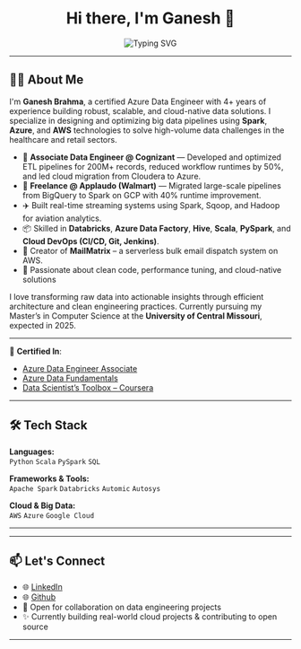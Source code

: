 <h1 align="center">Hi there, I'm Ganesh 👋</h1>

<p align="center">
  <img src="https://readme-typing-svg.demolab.com?font=Fira+Code&size=24&pause=1000&color=00B7A8&center=true&vCenter=true&width=450&lines=Data+Engineer+;AWS+%7C+Azure+%7C+Big+Data+%7C+Spark" alt="Typing SVG" />
</p>

---

## 👨‍💻 About Me

I'm **Ganesh Brahma**, a certified Azure Data Engineer with 4+ years of experience building robust, scalable, and cloud-native data solutions. I specialize in designing and optimizing big data pipelines using **Spark**, **Azure**, and **AWS** technologies to solve high-volume data challenges in the healthcare and retail sectors.

- 💼 **Associate Data Engineer @ Cognizant** — Developed and optimized ETL pipelines for 200M+ records, reduced workflow runtimes by 50%, and led cloud migration from Cloudera to Azure.
- 🛒 **Freelance @ Applaudo (Walmart)** — Migrated large-scale pipelines from BigQuery to Spark on GCP with 40% runtime improvement.
- ✈️ Built real-time streaming systems using Spark, Sqoop, and Hadoop for aviation analytics.
- 📦 Skilled in **Databricks**, **Azure Data Factory**, **Hive**, **Scala**, **PySpark**, and **Cloud DevOps (CI/CD, Git, Jenkins)**.
- 📨 Creator of **MailMatrix** – a serverless bulk email dispatch system on AWS.
- 🧠 Passionate about clean code, performance tuning, and cloud-native solutions

I love transforming raw data into actionable insights through efficient architecture and clean engineering practices. Currently pursuing my Master’s in Computer Science at the **University of Central Missouri**, expected in 2025.

---

🔧 **Certified In**:  
- [Azure Data Engineer Associate](https://learn.microsoft.com/api/credentials/share/en-in/ganeshbrahma-2238/256CB5CDCC227EC9?sharingId)  
- [Azure Data Fundamentals](https://learn.microsoft.com/api/credentials/share/en-in/ganeshbrahma-2238/58713C8EB434ED97?sharingId)  
- [Data Scientist’s Toolbox – Coursera](https://www.coursera.org/account/accomplishments/verify/MCXN6QU5MC66)


---

## 🛠️ Tech Stack

**Languages:**  
`Python` `Scala` `PySpark` `SQL`

**Frameworks & Tools:**  
`Apache Spark` `Databricks` `Automic` `Autosys`

**Cloud & Big Data:**  
`AWS` `Azure` `Google Cloud` 

---
<!--
## 📈 GitHub Stats

<p align="center">
  <img src="https://github-readme-stats.vercel.app/api?username=ganeshbrahma&show_icons=true&theme=react&hide_border=true" width="49%"/>
  <img src="https://github-readme-streak-stats.herokuapp.com/?user=ganeshbrahma&theme=react&hide_border=true" width="49%"/>
</p>

-->
---

## 📫 Let's Connect

- 🌐 [LinkedIn](https://www.linkedin.com/in/ganeshbrahma/)
- 🌐 [Github](https://github.com/ganeshbrahma?tab=repositories)
- 💼 Open for collaboration on data engineering projects
- ✨ Currently building real-world cloud projects & contributing to open source

---
